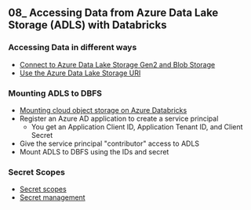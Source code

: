## 08_ Accessing Data from Azure Data Lake Storage (ADLS) with Databricks

### Accessing Data in different ways
- [Connect to Azure Data Lake Storage Gen2 and Blob Storage](https://learn.microsoft.com/en-us/azure/databricks/connect/storage/azure-storage#--access-azure-data-lake-storage-gen2-or-blob-storage-using-the-account-key)
- [Use the Azure Data Lake Storage URI](https://learn.microsoft.com/en-us/azure/storage/blobs/data-lake-storage-introduction-abfs-uri)

### Mounting ADLS to DBFS
- [Mounting cloud object storage on Azure Databricks](https://learn.microsoft.com/en-us/azure/databricks/dbfs/mounts)
- Register an Azure AD application to create a service principal
  - You get an Application Client ID, Application Tenant ID, and Client Secret
- Give the service principal "contributor" access to ADLS
- Mount ADLS to DBFS using the IDs and secret

### Secret Scopes
- [Secret scopes](https://docs.azure.cn/en-us/databricks/security/secrets/secret-scopes)
- [Secret management](https://learn.microsoft.com/en-us/azure/databricks/security/secrets/)

